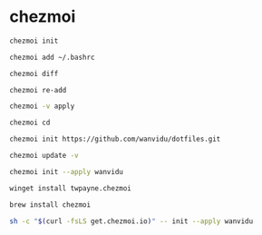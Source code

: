 # chezmoi

```sh
chezmoi init
```

```sh
chezmoi add ~/.bashrc
```

```sh
chezmoi diff
```

```sh
chezmoi re-add
```

```sh
chezmoi -v apply
```

```sh
chezmoi cd
```

```sh
chezmoi init https://github.com/wanvidu/dotfiles.git
```

```sh
chezmoi update -v
```

```sh
chezmoi init --apply wanvidu
```

```sh
winget install twpayne.chezmoi
```

```sh
brew install chezmoi
```

```sh
sh -c "$(curl -fsLS get.chezmoi.io)" -- init --apply wanvidu
```